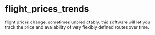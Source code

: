 # flight_prices_trends
flight prices change, sometimes unpredictably. this software will let you track the price and availability of very flexibly defined routes over time. 

